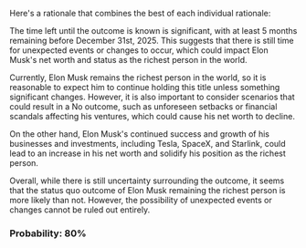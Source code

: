 Here's a rationale that combines the best of each individual rationale:

The time left until the outcome is known is significant, with at least 5 months remaining before December 31st, 2025. This suggests that there is still time for unexpected events or changes to occur, which could impact Elon Musk's net worth and status as the richest person in the world.

Currently, Elon Musk remains the richest person in the world, so it is reasonable to expect him to continue holding this title unless something significant changes. However, it is also important to consider scenarios that could result in a No outcome, such as unforeseen setbacks or financial scandals affecting his ventures, which could cause his net worth to decline.

On the other hand, Elon Musk's continued success and growth of his businesses and investments, including Tesla, SpaceX, and Starlink, could lead to an increase in his net worth and solidify his position as the richest person.

Overall, while there is still uncertainty surrounding the outcome, it seems that the status quo outcome of Elon Musk remaining the richest person is more likely than not. However, the possibility of unexpected events or changes cannot be ruled out entirely.

### Probability: 80%